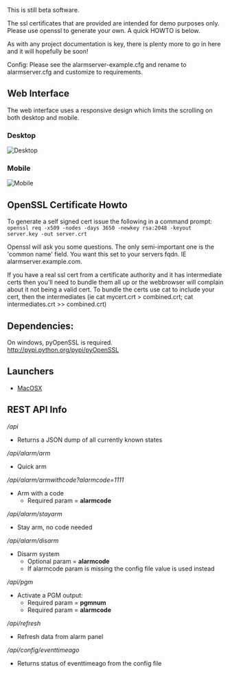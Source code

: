 This is still beta software.

The ssl certificates that are provided are intended for demo purposes only.  
Please use openssl to generate your own. A quick HOWTO is below.

As with any project documentation is key, there is plenty more to go in here and
it will hopefully be soon!

Config:
Please see the alarmserver-example.cfg and rename to alarmserver.cfg and
customize to requirements.


Web Interface
-------------
The web interface uses a responsive design which limits the scrolling on both desktop and mobile.

### Desktop ###
![Desktop](http://gschrader.github.io/Alarm-Server-Launcher/desktop.png)

### Mobile ###
![Mobile](http://gschrader.github.io/Alarm-Server-Launcher/mobile.png)


OpenSSL Certificate Howto
-------------------

To generate a self signed cert issue the following in a command prompt:
`openssl req -x509 -nodes -days 3650 -newkey rsa:2048 -keyout server.key -out server.crt`

Openssl will ask you some questions. The only semi-important one is the 'common name' field.
You want this set to your servers fqdn. IE alarmserver.example.com. 

If you have a real ssl cert from a certificate authority and it has intermediate certs then you'll need to bundle them all up or the webbrowser will complain about it not being a valid cert. To bundle the certs use cat to include your cert, then the intermediates (ie cat mycert.crt > combined.crt; cat intermediates.crt >> combined.crt) 


Dependencies:
-------------

On windows, pyOpenSSL is required.
http://pypi.python.org/pypi/pyOpenSSL


Launchers
---------
* [MacOSX](https://github.com/gschrader/Alarm-Server-Launcher)

REST API Info
-------------

*/api*

* Returns a JSON dump of all currently known states
 
*/api/alarm/arm*

* Quick arm

*/api/alarm/armwithcode?alarmcode=1111*

* Arm with a code
  * Required param = **alarmcode**

*/api/alarm/stayarm*

* Stay arm, no code needed

*/api/alarm/disarm*

* Disarm system
   * Optional param = **alarmcode**
   * If alarmcode param is missing the config file value is used instead

*/api/pgm*

* Activate a PGM output:
  * Required param = **pgmnum**
  * Required param = **alarmcode**

*/api/refresh*

* Refresh data from alarm panel

*/api/config/eventtimeago* 

* Returns status of eventtimeago from the config file

